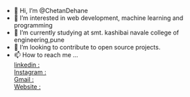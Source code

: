 - 👋 Hi, I’m @ChetanDehane
- 👀 I’m interested in web development, machine learning and programming
- 🌱 I’m currently studying at smt. kashibai navale college of engineering,pune
- 💞️ I’m looking to contribute to open source projects.
- 📫 How to reach me ... <br>
      <a href="https://www.linkedin.com/in/chetan-dehane-3651551aa/" target="_blank">linkedin :</a> <br>
      <a href ="https://www.instagram.com/chetan_dehane/" target =" _blank">Instagram :</a>       <br>
      <a href ="mailto:chetandehane007@gmail.com" target = "_blank">Gmail :</a>                   <br>
      <a href ="https://chetandehane.github.io/" targer = "_blank">Website :</a> 

<!---
ChetanDehane/ChetanDehane is a ✨ special ✨ repository because its `README.md` (this file) appears on your GitHub profile.
You can click the Preview link to take a look at your changes.
--->
